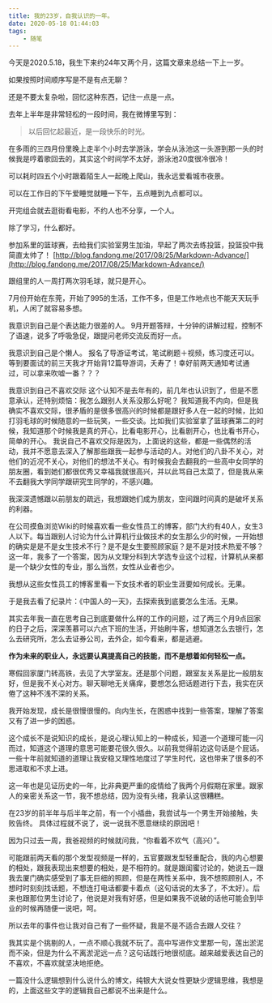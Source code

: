 ```yaml
---
title: 我的23岁，自我认识的一年。
date: 2020-05-18 01:44:03
tags:
    - 随笔
---
```



今天是2020.5.18，我生下来约24年又两个月，这篇文章来总结一下上一岁。
<!-- more -->

如果按照时间顺序写是不是有点无聊？

还是不要太复杂啦，回忆这种东西，记住一点是一点。

去年上半年是非常轻松的一段时间，我在微博里写到：
> 以后回忆起最近，是一段快乐的时光。

在多雨的三四月份里晚上走半个小时去学游泳，学会从泳池这一头游到那一头的时候我是哼着歌回去的，其实这个时间学不太好，游泳池20度很冷很冷！

可以耗时四五个小时跟着陌生人一起晚上爬山，我永远爱看城市夜景。

可以在工作日的下午爱睡觉就睡一下午，五点睡到九点都可以。

开完组会就去逛街看电影，不约人也不分享，一个人。

除了学习，什么都好。

参加系里的篮球赛，去给我们实验室男生加油，早起了两次去练投篮，投篮投中我简直太帅了！
[http://blog.fandong.me/2017/08/25/Markdown-Advance/](http://blog.fandong.me/2017/08/25/Markdown-Advance/)

跟组里的人一周打两次羽毛球，就只是开心。

7月份开始在东莞，开始了995的生活，工作不多，但是工作地点也不能天天玩手机，人闲了就容易多想。

我意识到自己是个表达能力很差的人。
9月开题答辩，十分钟的讲解过程，控制不了语速，说多了呼吸急促，跟提问老师交流反而好一点。

我意识到自己是个懒人。
报名了导游证考试，笔试刷题＋视频，练习度还可以。等到要面试的前三天我才开始背12篇导游词，夭寿了！幸好前两天通知考试通过，可以拿来吹嘘一番？？？

我意识到自己不喜欢交际
这个认知不是去年有的，前几年也认识到了，但是不愿意承认，还特别烦恼：我怎么跟别人关系没那么好呢？
我知道我不内向，但是我确实不喜欢交际，很矛盾的是很多很高兴的时候都是跟好多人在一起的时候，比如打羽毛球的时候随意的一些玩笑，一些交谈。比如我们实验室拿了篮球赛第二的时候，我知道那个时候我是真的开心，比看电影开心，比看剧开心，也比看书开心，简单的开心。
我说自己不喜欢交际是因为，上面说的这些，都是一些偶然的活动，我并不愿意去深入了解那些跟我一起参与活动的人。对他们的八卦不关心，对他们的近况不关心，对他们的想法不关心。有时候我会去翻我的一些高中女同学的朋友圈，看到她们都很优秀又幸福我就很高兴，并以此骂自己太菜了，但是我从来不去翻我大学同学跟研究生同学的，不感兴趣。

我深深遗憾跟以前朋友的疏远，我想跟她们成为朋友，空间跟时间真的是破坏关系的利器。

在公司摸鱼浏览Wiki的时候喜欢看一些女性员工的博客，部门大约有40人，女生3人以下。每当跟别人讨论为什么计算机行业做技术的女生那么少的时候，一开始想的确实是是不是女生技术不行？是不是女生要照顾家庭？是不是对技术热爱不够？ 这一年，我多了一个答案，因为从文理分科到大学选专业这个过程，计算机从来都是一个缺少女性的专业，那么当然，女性从业者也少。

我想从这些女性员工的博客里看一下女技术者的职业生涯要如何成长。无果。

于是我去看了纪录片：《中国人的一天》，去探索我到底要怎么生活。无果。

其实去年我一直在思考自己到底要做什么样的工作的问题，过了两三个月9点回家的日子之后，深深羡慕可以六点下班的生活，开始刷牛客，想知道怎么去银行，怎么去研究所，怎么去证券公司，去外企，如今看来，都是逃避。

**作为未来的职业人，永远要认真提高自己的技能，而不是想着如何轻松一点。**

寒假回家厦门转高铁，去见了大学室友。还是那个问题，跟室友关系是比一般朋友好，但是我不关心对方。聊天聊地无关痛痒，要想怎么把话题进行下去，我实在厌倦了这种不浅不深的关系。

我开始发现，成长是很慢很慢的。向内生长，在困惑中找到一些答案，理解了答案又有了进一步的困惑。

这个成长不是说知识的成长，是说心理认知上的一种成长，知道一个道理可能一闪而过，知道这个道理的意思可能要花很久很久。以前我觉得前边这句话是个屁话。
一些十年前就知道的道理让我安稳又理性地度过了学生时代，这也带来了很多的不思进取和不求上进。

这一年也是见证历史的一年，比非典更严重的疫情给了我两个月假期在家里。跟家人的亲密关系这一节，我不想总结，因为没有头绪，我承认这很糟糕。

在23岁的前半年与后半年之前，有一个小插曲，我尝试与一个男生开始接触，失败告终。
具体过程就不说了，说一说我不愿意继续的原因吧！

因为只过去一周，我爸视频的时候就问我，“你看着不欢气（高兴）”。

可能跟前两天看的那个发型视频是一样的，五官要跟发型轻重配合，我的内心想要的相处，跟我表现出来想要的相处，是不相符的。就是跟闺蜜讨论的，她说五一跟我去厦门确实感受到了事无巨细的照顾，但是在两性关系中，我不想照顾别人，不想时时刻刻找话题，不想连打电话都要卡着点（这句话说的太多了，不太好）。后来也跟那位男生讨论了，他说是对我有好感，但是如果我不说破的话他可能会到毕业的时候再随便一说吧，呵。

所以去年的事件也让我对自己有了一些怀疑，我是不是不适合去跟人交往？

我其实是个挑剔的人，一点不顺心我就不玩了。高中写进作文里那一句，莲出淤泥而不染，但是为什么不离淤泥远一点？这句话践行地很彻底。越来越爱表达自己的不喜欢，不喜欢就坚决地拒绝。

一篇没什么逻辑想到什么说什么的博文，纯银大大说女性更缺少逻辑思维，我想是的，上面这些文字的逻辑我自己都说不出来是什么。


